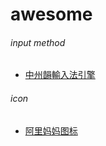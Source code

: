 # awesome

###### input method

* [中州韻輸入法引擎](https://rime.im/)

###### icon

* [阿里妈妈图标](https://www.iconfont.cn/)
